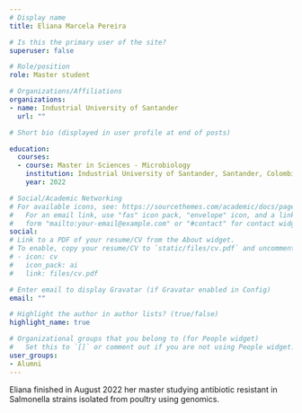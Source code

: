 ```yaml
---
# Display name
title: Eliana Marcela Pereira

# Is this the primary user of the site?
superuser: false

# Role/position
role: Master student

# Organizations/Affiliations
organizations:
- name: Industrial University of Santander
  url: ""

# Short bio (displayed in user profile at end of posts)

education:
  courses:
  - course: Master in Sciences - Microbiology
    institution: Industrial University of Santander, Santander, Colombia
    year: 2022

# Social/Academic Networking
# For available icons, see: https://sourcethemes.com/academic/docs/page-builder/#icons
#   For an email link, use "fas" icon pack, "envelope" icon, and a link in the
#   form "mailto:your-email@example.com" or "#contact" for contact widget.
social:
# Link to a PDF of your resume/CV from the About widget.
# To enable, copy your resume/CV to `static/files/cv.pdf` and uncomment the lines below.
# - icon: cv
#   icon_pack: ai
#   link: files/cv.pdf

# Enter email to display Gravatar (if Gravatar enabled in Config)
email: ""

# Highlight the author in author lists? (true/false)
highlight_name: true

# Organizational groups that you belong to (for People widget)
#   Set this to `[]` or comment out if you are not using People widget.
user_groups:
- Alumni
---
```


Eliana finished in August 2022 her master studying antibiotic resistant in Salmonella strains isolated from poultry using genomics.
